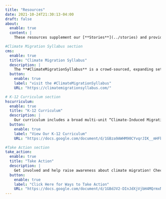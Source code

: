 ```yaml
---
title: "Resources"
date: 2021-10-24T21:30:13-04:00
draft: false
about:
  enable: true
  content: | 
    These resources supplement our [**Stories**](../stories) and provide ways for students, educators, researchers, and community members to learn more and take action. Check back often as we will continue adding to our list, and [**Contact Us**](../contact) if you have any resources or actions to share. 

#Climate Migration Syllabus section
cms:
  enable: true
  title: "Climate Migration Syllabus"
  description: |  
    The **#ClimateMigrationSyllabus** is a crowd-sourced, expanding set of resources for further reading, research, and action. This syllabus is designed to introduce critical **climate refugee studies** to scholarly and public discussions about climate migration. In other words, we aim to challenge prevailing narratives about climate and migration “crisis” that sow division and despair, and instead invite readers to define challenges and opportunities surrounding climate migration through critical thought and debate. Above all, we urge audiences to listen primarily to the voices and expertise of those who are most impacted.
  button: 
    enable: true
    label: "visit the #ClimateMigrationSyllabus"
    URL: "https://climatemigrationsyllabus.com/"

# K-12 Curriculum section
hscurriculum: 
  enable: true
  title: "K-12 Curriculum"
  description: | 
    Our curriculum includes a broad multi-unit “Climate-Induced Migration: A High School Curriculum'' and a range of K-12 curriculum units in a variety of disciplines developed and piloted by teachers in the Charlotte-Mecklenburg school district in North Carolina. Curriculum developed with support from National Geographic Society and the Charlotte Teachers Institute.
  button: 
    enable: true
    label: "View Our K-12 Curriculum"
    URL: "https://docs.google.com/document/d/1GBza9AWHM90CYvqrJIK__mHFbbHVdUZoX_OXcN-tk-0/edit?usp=sharing"

#Take Action section
take_action:
  enable: true
  title: "Take Action"
  description: |   
    Get involved and help raise awareness about climate migration! Check out our Press and Social Media Toolkits, Community Discussion Guide, campaign information, and list of organizations.
  button: 
    enable: true
    label: "Click Here for Ways to Take Action"
    URL: "https://docs.google.com/document/d/1GBdJV2-DInJdXjVjbH4MQrmxNzbo_bYBpFxruZ-M5LM/edit?usp=sharing"
---
```

